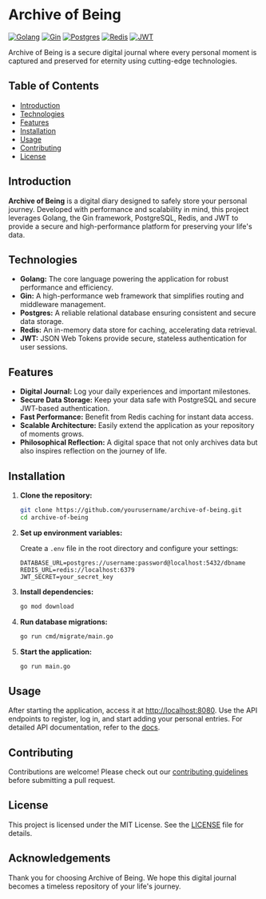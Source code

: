 # Archive of Being

[![Golang](https://img.shields.io/badge/Go-1.18+-00ADD8?logo=go)](https://golang.org/)
[![Gin](https://img.shields.io/badge/Gin-v1.7.4-000000?logo=gin)](https://github.com/gin-gonic/gin)
[![Postgres](https://img.shields.io/badge/PostgreSQL-13-336791?logo=postgresql)](https://www.postgresql.org/)
[![Redis](https://img.shields.io/badge/Redis-6.2-CB3837?logo=redis)](https://redis.io/)
[![JWT](https://img.shields.io/badge/JWT-json_web_token-FE6C9A?logo=jwt)](https://jwt.io/)

Archive of Being is a secure digital journal where every personal moment is captured and preserved for eternity using cutting-edge technologies.

## Table of Contents
- [Introduction](#introduction)
- [Technologies](#technologies)
- [Features](#features)
- [Installation](#installation)
- [Usage](#usage)
- [Contributing](#contributing)
- [License](#license)

## Introduction
**Archive of Being** is a digital diary designed to safely store your personal journey. Developed with performance and scalability in mind, this project leverages Golang, the Gin framework, PostgreSQL, Redis, and JWT to provide a secure and high-performance platform for preserving your life's data.

## Technologies
- **Golang:** The core language powering the application for robust performance and efficiency.
- **Gin:** A high-performance web framework that simplifies routing and middleware management.
- **Postgres:** A reliable relational database ensuring consistent and secure data storage.
- **Redis:** An in-memory data store for caching, accelerating data retrieval.
- **JWT:** JSON Web Tokens provide secure, stateless authentication for user sessions.

## Features
- **Digital Journal:** Log your daily experiences and important milestones.
- **Secure Data Storage:** Keep your data safe with PostgreSQL and secure JWT-based authentication.
- **Fast Performance:** Benefit from Redis caching for instant data access.
- **Scalable Architecture:** Easily extend the application as your repository of moments grows.
- **Philosophical Reflection:** A digital space that not only archives data but also inspires reflection on the journey of life.

## Installation

1. **Clone the repository:**
    ```bash
    git clone https://github.com/yourusername/archive-of-being.git
    cd archive-of-being
    ```

2. **Set up environment variables:**

   Create a `.env` file in the root directory and configure your settings:
    ```env
    DATABASE_URL=postgres://username:password@localhost:5432/dbname
    REDIS_URL=redis://localhost:6379
    JWT_SECRET=your_secret_key
    ```

3. **Install dependencies:**
    ```bash
    go mod download
    ```

4. **Run database migrations:**
    ```bash
    go run cmd/migrate/main.go
    ```

5. **Start the application:**
    ```bash
    go run main.go
    ```

## Usage
After starting the application, access it at [http://localhost:8080](http://localhost:8080). Use the API endpoints to register, log in, and start adding your personal entries. For detailed API documentation, refer to the [docs](docs/API.md).

## Contributing
Contributions are welcome! Please check out our [contributing guidelines](CONTRIBUTING.md) before submitting a pull request.

## License
This project is licensed under the MIT License. See the [LICENSE](LICENSE) file for details.

## Acknowledgements
Thank you for choosing Archive of Being. We hope this digital journal becomes a timeless repository of your life's journey.

